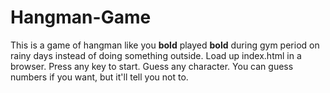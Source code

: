 # Hangman-Game
This is a game of hangman like you **bold** played **bold** during gym period on rainy days instead of doing something outside.
Load up index.html in a browser.
Press any key to start.
Guess any character. You can guess numbers if you want, but it'll tell you not to.
